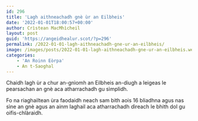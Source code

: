```yaml
---
id: 296
title: 'Lagh aithneachadh gnè ùr an Eilbheis'
date: '2022-01-01T18:00:57+00:00'
author: Crìstean MacMhìcheil
layout: post
guid: 'https://angeidhealur.scot/?p=296'
permalink: /2022-01-01-lagh-aithneachadh-gne-ur-an-eilbheis/
image: /images/posts/2022-01-01-lagh-aithneachadh-gne-ur-an-eilbheis.webp
categories:
    - 'An Roinn Eòrpa'
    - An t-Saoghal
---
```


Chaidh lagh ùr a chur an-gnìomh an Eilbheis an-diugh a leigeas le pearsachan an gnè aca atharrachadh gu sìmplidh.

Fo na riaghailtean ùra faodaidh neach sam bith aois 16 bliadhna agus nas sìne an gnè agus an ainm laghail aca atharrachadh dìreach le bhith dol gu oifis-chlàraidh.
